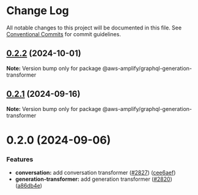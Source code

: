 # Change Log

All notable changes to this project will be documented in this file.
See [Conventional Commits](https://conventionalcommits.org) for commit guidelines.

## [0.2.2](https://github.com/aws-amplify/amplify-category-api/compare/@aws-amplify/graphql-generation-transformer@0.2.1...@aws-amplify/graphql-generation-transformer@0.2.2) (2024-10-01)

**Note:** Version bump only for package @aws-amplify/graphql-generation-transformer

## [0.2.1](https://github.com/aws-amplify/amplify-category-api/compare/@aws-amplify/graphql-generation-transformer@0.2.0...@aws-amplify/graphql-generation-transformer@0.2.1) (2024-09-16)

**Note:** Version bump only for package @aws-amplify/graphql-generation-transformer

# 0.2.0 (2024-09-06)

### Features

- **conversation:** add conversation transformer ([#2827](https://github.com/aws-amplify/amplify-category-api/issues/2827)) ([cee6aef](https://github.com/aws-amplify/amplify-category-api/commit/cee6aef1358293fe51909a64d1cf9941afc46aba))
- **generation-transformer:** add generation transformer ([#2820](https://github.com/aws-amplify/amplify-category-api/issues/2820)) ([a86db4e](https://github.com/aws-amplify/amplify-category-api/commit/a86db4e40962565fb55b7262a7d771f21bacef2a))
